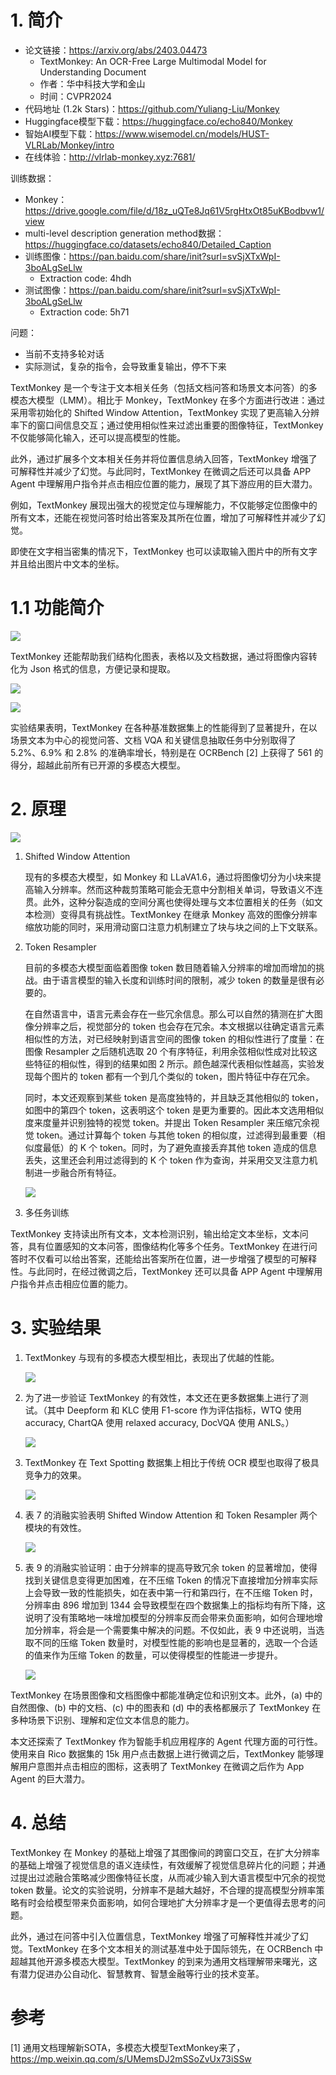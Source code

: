 # 1. 简介

- 论文链接：https://arxiv.org/abs/2403.04473
  - TextMonkey: An OCR-Free Large Multimodal Model for Understanding Document
  - 作者：华中科技大学和金山
  - 时间：CVPR2024
- 代码地址 (1.2k Stars)：https://github.com/Yuliang-Liu/Monkey
- Huggingface模型下载：https://huggingface.co/echo840/Monkey
- 智始AI模型下载：https://www.wisemodel.cn/models/HUST-VLRLab/Monkey/intro
- 在线体验：http://vlrlab-monkey.xyz:7681/

训练数据：

- Monkey： https://drive.google.com/file/d/18z_uQTe8Jq61V5rgHtxOt85uKBodbvw1/view
- multi-level description generation method数据：https://huggingface.co/datasets/echo840/Detailed_Caption
- 训练图像：https://pan.baidu.com/share/init?surl=svSjXTxWpI-3boALgSeLlw
  - Extraction code: 4hdh
- 测试图像：https://pan.baidu.com/share/init?surl=svSjXTxWpI-3boALgSeLlw
  - Extraction code: 5h71

问题：

- 当前不支持多轮对话
- 实际测试，复杂的指令，会导致重复输出，停不下来

TextMonkey 是一个专注于文本相关任务（包括文档问答和场景文本问答）的多模态大模型（LMM）。相比于 Monkey，TextMonkey 在多个方面进行改进：通过采用零初始化的 Shifted Window Attention，TextMonkey 实现了更高输入分辨率下的窗口间信息交互；通过使用相似性来过滤出重要的图像特征，TextMonkey 不仅能够简化输入，还可以提高模型的性能。

此外，通过扩展多个文本相关任务并将位置信息纳入回答，TextMonkey 增强了可解释性并减少了幻觉。与此同时，TextMonkey 在微调之后还可以具备 APP Agent 中理解用户指令并点击相应位置的能力，展现了其下游应用的巨大潜力。

例如，TextMonkey 展现出强大的视觉定位与理解能力，不仅能够定位图像中的所有文本，还能在视觉问答时给出答案及其所在位置，增加了可解释性并减少了幻觉。

即使在文字相当密集的情况下，TextMonkey 也可以读取输入图片中的所有文字并且给出图片中文本的坐标。

# 1.1 功能简介

![](.01_TextMonkey_images/文档问答.png)

TextMonkey 还能帮助我们结构化图表，表格以及文档数据，通过将图像内容转化为 Json 格式的信息，方便记录和提取。

![](.01_TextMonkey_images/结构化图表.png)

![](.01_TextMonkey_images/结构化图标2.png)

实验结果表明，TextMonkey 在各种基准数据集上的性能得到了显著提升，在以场景文本为中心的视觉问答、文档 VQA 和关键信息抽取任务中分别取得了 5.2%、6.9% 和 2.8% 的准确率增长，特别是在 OCRBench [2] 上获得了 561 的得分，超越此前所有已开源的多模态大模型。

# 2. 原理

![](.01_TextMonkey_images/模型结构.png)

1. Shifted Window Attention

   现有的多模态大模型，如 Monkey 和 LLaVA1.6，通过将图像切分为小块来提高输入分辨率。然而这种裁剪策略可能会无意中分割相关单词，导致语义不连贯。此外，这种分裂造成的空间分离也使得处理与文本位置相关的任务（如文本检测）变得具有挑战性。TextMonkey 在继承 Monkey 高效的图像分辨率缩放功能的同时，采用滑动窗口注意力机制建立了块与块之间的上下文联系。

2. Token Resampler

    目前的多模态大模型面临着图像 token 数目随着输入分辨率的增加而增加的挑战。由于语言模型的输入长度和训练时间的限制，减少 token 的数量是很有必要的。
    
    在自然语言中，语言元素会存在一些冗余信息。那么可以自然的猜测在扩大图像分辨率之后，视觉部分的 token 也会存在冗余。本文根据以往确定语言元素相似性的方法，对已经映射到语言空间的图像 token 的相似性进行了度量：在图像 Resampler 之后随机选取 20 个有序特征，利用余弦相似性成对比较这些特征的相似性，得到的结果如图 2 所示。颜色越深代表相似性越高，实验发现每个图片的 token 都有一个到几个类似的 token，图片特征中存在冗余。
    
    同时，本文还观察到某些 token 是高度独特的，并且缺乏其他相似的 token，如图中的第四个 token，这表明这个 token 是更为重要的。因此本文选用相似度来度量并识别独特的视觉 token。并提出 Token Resampler 来压缩冗余视觉 token。通过计算每个 token 与其他 token 的相似度，过滤得到最重要（相似度最低）的 K 个 token。同时，为了避免直接丢弃其他 token 造成的信息丢失，这里还会利用过滤得到的 K 个 token 作为查询，并采用交叉注意力机制进一步融合所有特征。
    
    ![](.01_TextMonkey_images/冗余特征.png)

3. 多任务训练

  TextMonkey 支持读出所有文本，文本检测识别，输出给定文本坐标，文本问答，具有位置感知的文本问答，图像结构化等多个任务。TextMonkey 在进行问答时不仅看可以给出答案，还能给出答案所在位置，进一步增强了模型的可解释性。与此同时，在经过微调之后，TextMonkey 还可以具备 APP Agent 中理解用户指令并点击相应位置的能力。

# 3. 实验结果

1. TextMonkey 与现有的多模态大模型相比，表现出了优越的性能。

   ![](.01_TextMonkey_images/实验结果.png)

2. 为了进一步验证 TextMonkey 的有效性，本文还在更多数据集上进行了测试。（其中 Deepform 和 KLC 使用 F1-score 作为评估指标，WTQ 使用 accuracy, ChartQA 使用 relaxed accuracy, DocVQA 使用 ANLS。）

    ![](.01_TextMonkey_images/性能对比2.png)

3. TextMonkey 在 Text Spotting 数据集上相比于传统 OCR 模型也取得了极具竞争力的效果。

    ![](.01_TextMonkey_images/和传统OCR性能对比.png)

4. 表 7 的消融实验表明 Shifted Window Attention 和 Token Resampler 两个模块的有效性。
  
   ![](.01_TextMonkey_images/消融实验.png)

5. 表 9 的消融实验证明：由于分辨率的提高导致冗余 token 的显著增加，使得找到关键信息变得更加困难，在不压缩 Token 的情况下直接增加分辨率实际上会导致一致的性能损失，如在表中第一行和第四行，在不压缩 Token 时，分辨率由 896 增加到 1344 会导致模型在四个数据集上的指标均有所下降，这说明了没有策略地一味增加模型的分辨率反而会带来负面影响，如何合理地增加分辨率，将会是一个需要集中解决的问题。不仅如此，表 9 中还说明，当选取不同的压缩 Token 数量时，对模型性能的影响也是显著的，选取一个合适的值来作为压缩 Token 的数量，可以使得模型的性能进一步提升。

   ![](.01_TextMonkey_images/分辨率影响.png)

TextMonkey 在场景图像和文档图像中都能准确定位和识别文本。此外，(a) 中的自然图像、(b) 中的文档、(c) 中的图表和 (d) 中的表格都展示了 TextMonkey 在多种场景下识别、理解和定位文本信息的能力。

本文还探索了 TextMonkey 作为智能手机应用程序的 Agent 代理方面的可行性。使用来自 Rico 数据集的 15k 用户点击数据上进行微调之后，TextMonkey 能够理解用户意图并点击相应的图标，这表明了 TextMonkey 在微调之后作为 App Agent 的巨大潜力。

# 4. 总结

TextMonkey 在 Monkey 的基础上增强了其图像间的跨窗口交互，在扩大分辨率的基础上增强了视觉信息的语义连续性，有效缓解了视觉信息碎片化的问题；并通过提出过滤融合策略减少图像特征长度，从而减少输入到大语言模型中冗余的视觉 token 数量。论文的实验说明，分辨率不是越大越好，不合理的提高模型分辨率策略有时会给模型带来负面影响，如何合理地扩大分辨率才是一个更值得去思考的问题。

此外，通过在问答中引入位置信息，TextMonkey 增强了可解释性并减少了幻觉。TextMonkey 在多个文本相关的测试基准中处于国际领先，在 OCRBench 中超越其他开源多模态大模型。TextMonkey 的到来为通用文档理解带来曙光，这有潜力促进办公自动化、智慧教育、智慧金融等行业的技术变革。

# 参考

[1] 通用文档理解新SOTA，多模态大模型TextMonkey来了，https://mp.weixin.qq.com/s/UMemsDJ2mSSoZvUx73iSSw